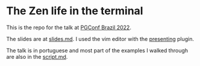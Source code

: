 # The Zen life in the terminal

This is the repo for the talk at [PGConf Brazil 2022](https://www.pgconf.com.br/2022/).

The slides are at [slides.md](slides.md). I used the vim editor with the [presenting](https://github.com/sotte/presenting.vim) plugin.

The talk is in portuguese and most part of the examples I walked through are also in the [script.md](script.md).



